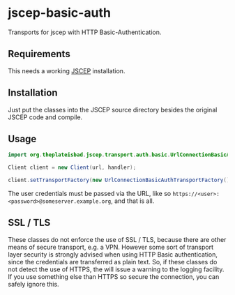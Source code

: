 # jscep-basic-auth
Transports for jscep with HTTP Basic-Authentication.

## Requirements

This needs a working [JSCEP](https://github.com/jscep/jscep) installation.

## Installation

Just put the classes into the JSCEP source directory besides the original JSCEP code and compile.

## Usage

```java
import org.theplateisbad.jscep.transport.auth.basic.UrlConnectionBasicAuthTransportFactory;

Client client = new Client(url, handler);

client.setTransportFactory(new UrlConnectionBasicAuthTransportFactory());
```

The user credentials must be passed via the URL, like so `https://<user>:<password>@someserver.example.org`, and that is all.

## SSL / TLS

These classes do not enforce the use of SSL / TLS, because there are other means of secure transport, e.g. a VPN. However some sort of transport layer security is strongly advised when using HTTP Basic authentication, since the credentials are transferred as plain text. So, if these classes do not detect the use of HTTPS, the will issue a warning to the logging facility. If you use something else than HTTPS so secure the connection, you can safely ignore this.
